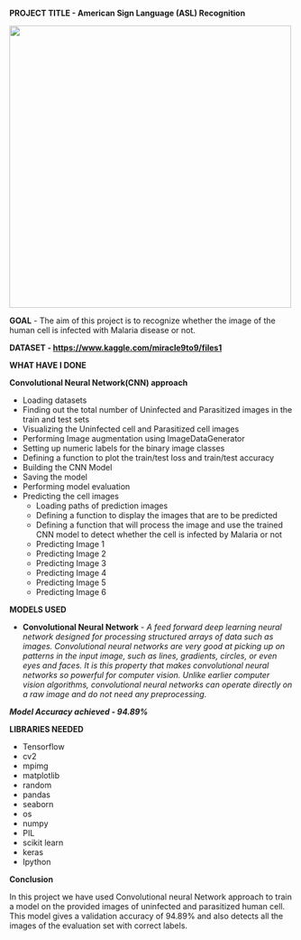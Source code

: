 **PROJECT TITLE - American Sign Language (ASL) Recognition**
        
<img src = "https://github.com/Soumayan-pal01/Soomvaar/blob/main/Malaria%20Disease%20Detection/Images/project_viz.png" width = "500">


**GOAL** - The aim of this project is to recognize whether the image of the human cell is infected with Malaria disease or not.

**DATASET - https://www.kaggle.com/miracle9to9/files1**


**WHAT HAVE I DONE**

 **Convolutional Neural Network(CNN)  approach**

- Loading datasets
- Finding out the total number of Uninfected and Parasitized images in the train and test sets
- Visualizing the Uninfected cell and Parasitized cell images
- Performing Image augmentation using ImageDataGenerator
- Setting up numeric labels for the binary image classes
- Defining a function to plot the train/test loss and train/test accuracy
- Building the CNN Model
- Saving the model
- Performing model evaluation
- Predicting the cell images
    - Loading paths of prediction images
    - Defining a function to display the images that are to be predicted
    - Defining a function that will process the image and use the trained CNN model to detect whether the cell is infected by Malaria or not
    - Predicting Image 1
    - Predicting Image 2
    - Predicting Image 3
    - Predicting Image 4
    - Predicting Image 5
    - Predicting Image 6


**MODELS USED**

- **Convolutional Neural Network** - *A feed forward deep learning neural network designed for processing structured arrays of data such as images. Convolutional neural networks are very good at picking up on patterns in the input image, such as lines, gradients, circles, or even eyes and faces. It is this property that makes convolutional neural networks so powerful for computer vision. Unlike earlier computer vision algorithms, convolutional neural networks can operate directly on a raw image and do not need any preprocessing.*

***Model Accuracy achieved - 94.89%***


**LIBRARIES NEEDED**

- Tensorflow
- cv2
- mpimg
- matplotlib
- random
- pandas
- seaborn
- os
- numpy
- PIL
- scikit learn
- keras
- Ipython


**Conclusion**

In this project we have used Convolutional neural Network approach to train a model on the provided images of uninfected and parasitized human cell. This model gives a validation accuracy of 94.89% and also detects all the images of the evaluation set with correct labels.

